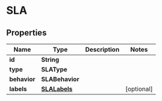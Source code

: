 

# SLA


## Properties

| Name | Type | Description | Notes |
|------------ | ------------- | ------------- | -------------|
|**id** | **String** |  |  |
|**type** | **SLAType** |  |  |
|**behavior** | **SLABehavior** |  |  |
|**labels** | [**SLALabels**](SLALabels.md) |  |  [optional] |




